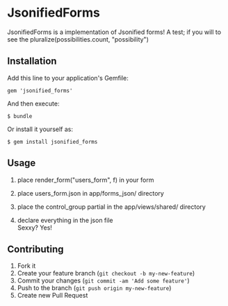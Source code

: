 # JsonifiedForms

JsonifiedForms is a implementation of Jsonified forms! A test; if you will to see the pluralize(possibilities.count, "possibility")

## Installation

Add this line to your application's Gemfile:

    gem 'jsonified_forms'

And then execute:

    $ bundle

Or install it yourself as:

    $ gem install jsonified_forms

## Usage

1. place render_form("users_form", f) in your form<br>

2. place users_form.json in  app/forms_json/ directory<br>

3. place the control_group partial in the app/views/shared/ directory<br>

4. declare everything in the json file <br>
Sexxy? Yes!

## Contributing

1. Fork it
2. Create your feature branch (`git checkout -b my-new-feature`)
3. Commit your changes (`git commit -am 'Add some feature'`)
4. Push to the branch (`git push origin my-new-feature`)
5. Create new Pull Request
